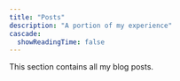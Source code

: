 ```yaml
---
title: "Posts"
description: "A portion of my experience"
cascade:
  showReadingTime: false
---
```

This section contains all my blog posts.
